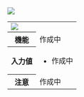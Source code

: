 <span class="breadcrumb">
    <img src="{{ site.baseurl }}/assets/images/led.png">
</span>

<table id="onButtonPressed" class="block">
    <tr>
        <td colspan="2"><img src="{{ site.baseurl }}/assets/images/input/onButtonPressed.png"></td>
    </tr>
    <tr>
        <th>機能</th>
        <td>作成中</td>
    </tr>
    <tr>
        <th>入力値</th>
        <td>
            <ul>
                <li><span class="param"> </span>作成中</li>
            </ul>
        </td>
    </tr>
    <tr>
        <th>注意</th>
        <td>作成中</td>
    </tr>
</table>